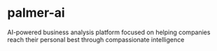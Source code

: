 # palmer-ai
AI-powered business analysis platform focused on helping companies reach their personal best through compassionate intelligence
